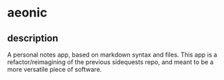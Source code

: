 # aeonic

## description
A personal notes app, based on markdown syntax and files.
This app is a refactor/reimagining of the previous sidequests repo, and meant to be a more versatile piece of software. 
